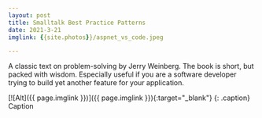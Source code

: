 ```yaml
---
layout: post
title: Smalltalk Best Practice Patterns
date: 2021-3-21
imglink: {{site.photos}}/aspnet_vs_code.jpeg

---
```


A classic text on problem-solving by Jerry Weinberg. The book is short, but packed with wisdom. Especially useful if you are a software developer trying to build yet another feature for your application.

[![Alt]({{ page.imglink }})]({{ page.imglink }}){:target="_blank"} 
{: .caption}
Caption

<div class="book centered">
  <a target="_blank" href="{{site.bookshelf}}/{{ page.imglink }}">
    <img src="{{site.bookshelf}}/{{ page.imglink }}" alt="">
  </a>
</div>  

<div class="random centered">
  <a target="_blank" href="{{site.photos}}/">
    <img src="{{site.photos}}/" alt="">
  </a>
  <div class="caption"></div>
</div>


